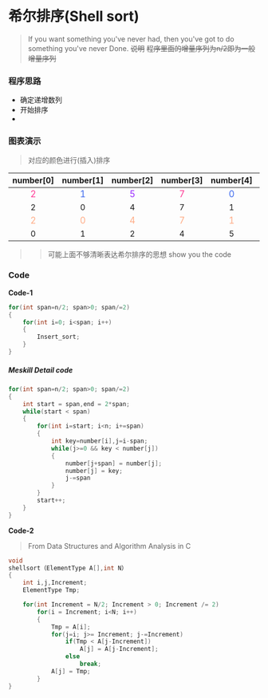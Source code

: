 #  希尔排序(Shell sort)

>If you want something you've never had, then you've got to do something you've never Done.
~~说明~~
~~程序里面的增量序列为n/2即为一般增量序列~~
### 程序思路
- 确定递增数列
- 开始排序
- 
### 图表演示

>对应的颜色进行(插入)排序

|   number[0]   |  number[1]    |  number[2]    |   number[3]   |  number[4]    |  number[5]    | Span |
|:---: | :----: | :----: | :----: | :----: | :----: | :----: |
| <font color=#FF3E96 size=4>2</font> | <font color=#436EEE size=4>1</font> | <font color=#9B30FF size=4>5</font> | <font color=#FF3E96 size=4>7</font>  | <font color=#436EEE size=4>0</font>  |    <font color=#9B30FF size=4>4</font>  | Span=3&sort |
|2|0|4|7|1|5|after_sort|
|<font color=#FFAE89 size=4>2</font>|<font color=#FFAE89 size=4>0</font>|<font color=#FFAE89 size=4>4</font>|<font color=#FFAE89 size=4>7</font>|<font color=#FFAE89 size=4>1</font>|<font color=#FFAE89 size=4>5</font>|span=1&sort|
|0|1|2|4|5|7|after_sort|

> > 可能上面不够清晰表达希尔排序的思想
> > show you the code

### Code

**Code-1**

```c
for(int span=n/2; span>0; span/=2)
{
    for(int i=0; i<span; i++)
    {
        Insert_sort;
    }
}
```
##### **Meskill Detail code**

```c
for(int span=n/2; span>0; span/=2)
{
    int start = span,end = 2*span;
    while(start < span)
    {
        for(int i=start; i<n; i+=span)
        {
            int key=number[i],j=i-span;
            while(j>=0 && key < number[j])
            {
                number[j+span] = number[j];
                number[j] = key;
                j-=span
            }
        }
        start++;
    }
}
```
**Code-2**

> From  Data Structures and Algorithm Analysis in C

```c
void
shellsort（ElementType A[],int N）
{
    int i,j,Increment;
    ElementType Tmp;

    for(int Increment = N/2; Increment > 0; Increment /= 2)
        for(i = Increment; i<N; i++)
        {
            Tmp = A[i];
            for(j=i; j>= Increment; j-=Increment)
                if(Tmp < A[j-Increment])
                    A[j] = A[j-Increment];
                else
                    break;
            A[j] = Tmp;
        }
}
```





